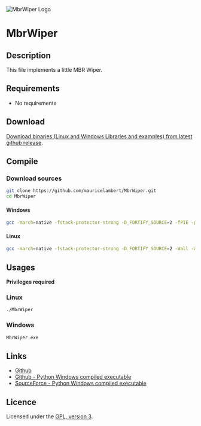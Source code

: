 ![MbrWiper Logo](https://mauricelambert.github.io/info/c/security/MbrWiper_small.png "MbrWiper logo")

# MbrWiper

## Description

This file implements a little MBR Wiper.

## Requirements

 - No requirements

## Download

[Download binaries (Linux and Windows Libraries and examples) from latest github release](https://github.com/mauricelambert/MbrWiper/releases/latest).

## Compile

### Download sources

```bash
git clone https://github.com/mauricelambert/MbrWiper.git
cd MbrWiper
```

#### Windows

```bash
gcc -march=native -fstack-protector-strong -D_FORTIFY_SOURCE=2 -fPIE -pie -Wall -Wextra -Werror -O5 MbrWiper.c -o MbrWiper.exe
```

#### Linux

```bash
gcc -march=native -fstack-protector-strong -D_FORTIFY_SOURCE=2 -Wall -Wextra -Werror -O5 MbrWiper.c -o MbrWiper.exe
```

## Usages

**Privileges required**

### Linux

```bash
./MbrWiper
```

### Windows

```bash
MbrWiper.exe
```

## Links

 - [Github](https://github.com/mauricelambert/MbrWiper/)
 - [Github - Python Windows compiled executable](https://github.com/mauricelambert/MbrWiper/releases/latest/)
 - [SourceForce - Python Windows compiled executable](https://sourceforge.net/projects/MbrWiper/files/)

## Licence

Licensed under the [GPL, version 3](https://www.gnu.org/licenses/).
